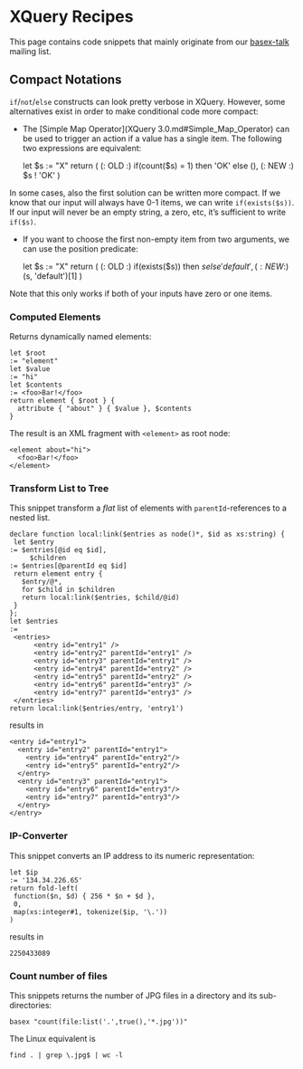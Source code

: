 
# XQuery Recipes
 


 
This page contains code snippets that mainly originate from our [basex-talk](https://mailman.uni-konstanz.de/mailman/listinfo/basex-talk) mailing list. 

 
## Compact Notations 

`if`/`not`/`else` constructs can look pretty verbose in XQuery. However, some alternatives exist in order to make conditional code more compact: 

 * The [Simple Map Operator](XQuery 3.0.md#Simple_Map_Operator) can be used to trigger an action if a value has a single item. The following two expressions are equivalent: 

    let $s
    := "X" return (
      (: OLD
    :) if(count($s) = 1) then 'OK' else (),
      (: NEW
    :) $s
    ! 'OK'
    )


In some cases, also the first solution can be written more compact. If we know that our input will always have 0-1 items, we can write `if(exists($s))`. If our input will never be an empty string, a zero, etc, it’s sufficient to write `if($s)`. 

 * If you want to choose the first non-empty item from two arguments, we can use the position predicate: 

    let $s
    := "X" return (
      (: OLD
    :) if(exists($s)) then $s else 'default',
      (: NEW
    :) ($s, 'default')[1]
    )


Note that this only works if both of your inputs have zero or one items. 


### Computed Elements 

Returns dynamically named elements: 


    let $root
    := "element"
    let $value
    := "hi"
    let $contents
    := <foo>Bar!</foo>
    return element { $root } {
      attribute { "about" } { $value }, $contents
    }


The result is an XML fragment with `<element>` as root node: 


    <element about="hi">
      <foo>Bar!</foo>
    </element>


### Transform List to Tree 

This snippet transform a _flat_ list of elements with `parentId`-references to a nested list. 


    declare function local:link($entries as node()*, $id as xs:string) {
     let $entry   
    := $entries[@id eq $id],
         $children
    := $entries[@parentId eq $id]
     return element entry {
       $entry/@*,
       for $child in $children
       return local:link($entries, $child/@id)
     }
    };
    let $entries
    :=
     <entries>
    	  <entry id="entry1" />
    	  <entry id="entry2" parentId="entry1" />
    	  <entry id="entry3" parentId="entry1" />
    	  <entry id="entry4" parentId="entry2" />
    	  <entry id="entry5" parentId="entry2" />
    	  <entry id="entry6" parentId="entry3" />
    	  <entry id="entry7" parentId="entry3" />
     </entries>
    return local:link($entries/entry, 'entry1')


results in 


    <entry id="entry1">
      <entry id="entry2" parentId="entry1">
        <entry id="entry4" parentId="entry2"/>
        <entry id="entry5" parentId="entry2"/>
      </entry>
      <entry id="entry3" parentId="entry1">
        <entry id="entry6" parentId="entry3"/>
        <entry id="entry7" parentId="entry3"/>
      </entry>
    </entry>


### IP-Converter 

This snippet converts an IP address to its numeric representation: 


    let $ip
    := '134.34.226.65'
    return fold-left(
     function($n, $d) { 256 * $n + $d },
     0,
     map(xs:integer#1, tokenize($ip, '\.'))
    )


results in 


    2250433089


### Count number of files 

This snippets returns the number of JPG files in a directory and its sub-directories: 


    basex "count(file:list('.',true(),'*.jpg'))"


The Linux equivalent is 


    find . | grep \.jpg$ | wc -l

